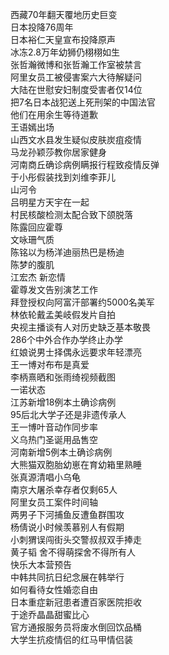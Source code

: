 西藏70年翻天覆地历史巨变  
日本投降76周年  
日本裕仁天皇宣布投降原声  
冰冻2.8万年幼狮仍栩栩如生  
张哲瀚微博和张哲瀚工作室被禁言  
阿里女员工被侵害案六大待解疑问  
大陆在世慰安妇制度受害者仅14位  
把7名日本战犯送上死刑架的中国法官  
他们在用余生等待道歉  
王语嫣出场  
山西文水县发生疑似皮肤炭疽疫情  
马龙孙颖莎教你居家健身  
河南商丘确诊病例瞒报行程致疫情反弹  
于小彤假装找到刘维李菲儿  
山河令  
吕明星方天宇在一起  
村民核酸检测太配合致下颌脱落  
陈露回应霍尊  
文咏珊气质  
陈铭以为杨洋迪丽热巴是杨迪  
陈梦的腹肌  
江宏杰 新恋情  
霍尊发文告别演艺工作  
拜登授权向阿富汗部署约5000名美军  
林依轮戴孟美岐假发片自拍  
央视主播谈有人对历史缺乏基本敬畏  
286个中外合作办学终止办学  
红娘说男士择偶永远要求年轻漂亮  
王一博对布布是真爱  
李柄熹晒和张雨绮视频截图  
一诺状态  
江苏新增18例本土确诊病例  
95后北大学子还是非遗传承人  
王一博叶音动作同步率  
义乌热门圣诞用品售空  
河南新增5例本土确诊病例  
大熊猫双胞胎幼崽在育幼箱里熟睡  
张真源清唱小乌龟  
南京大屠杀幸存者仅剩65人  
阿里女员工案件时间轴  
两男子下河捕鱼反遭鱼群围攻  
杨倩说小时候羡慕别人有假期  
小刺猬误闯街头交警叔叔双手捧走  
黄子韬 舍不得萌探舍不得所有人  
快乐大本营预告  
中韩共同抗日纪念展在韩举行  
如何看待女性婚恋自由  
日本重症新冠患者遭百家医院拒收  
于途乔晶晶甜蜜比心  
官方通报服务员将废水倒回饮品桶  
大学生抗疫情侣的红马甲情侣装  
